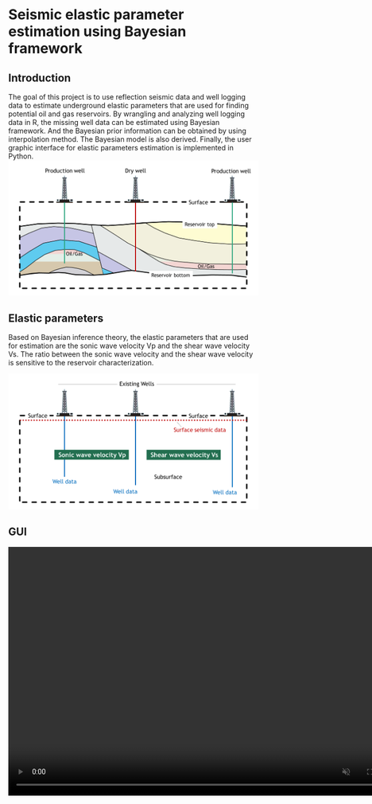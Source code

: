 # Seismic elastic parameter estimation using Bayesian framework

## Introduction

<p></p>
The goal of this project is to use reflection seismic data and well logging data to estimate underground elastic parameters that are used for finding potential oil and gas reservoirs. By wrangling and analyzing well logging data in R, the missing well data can be estimated using Bayesian framework. And the Bayesian prior information can be obtained by using interpolation method. The Bayesian model is also derived. Finally, the user graphic interface for elastic parameters estimation is implemented in Python.

<img src="usr/fig1.png" alt="Figure 1" width="700"/>

## Elastic parameters
Based on Bayesian inference theory, the elastic parameters that are used for estimation are the sonic wave velocity Vp and the shear wave velocity Vs. The ratio between the sonic wave velocity and the shear wave velocity is sensitive to the reservoir characterization.

<img src="usr/fig2.png" alt="Figure 2" width="700"/>

## GUI
<video controls width="800" height="500" muted loop autoplay>
 <source src="https://user-images.githubusercontent.com/110936252/184060199-e981b667-a809-4d5a-ae30-84d385f3f71a.mp4" type="video/mp4">
</video>





